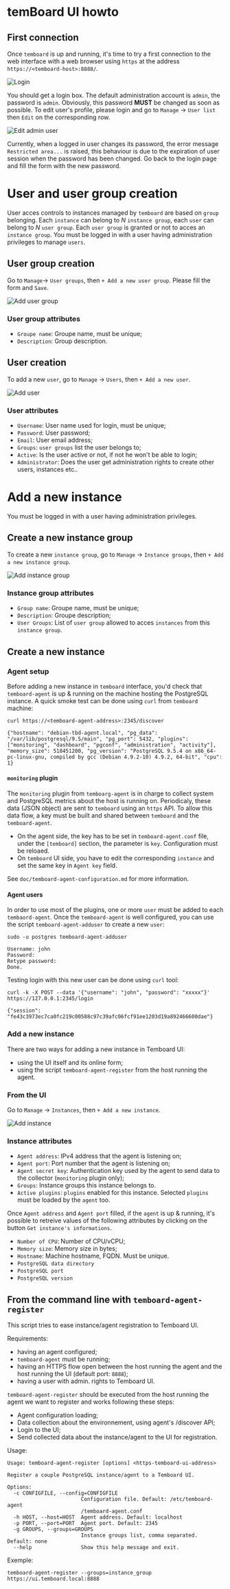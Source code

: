 # temBoard UI howto

## First connection

Once `temboard` is up and running, it's time to try a first connection to the web interface with a web browser using `https` at the address `https://<temboard-host>:8888/`.

![Login](sc/login.png)

You should get a login box. The default administration account is `admin`, the password is `admin`. Obviously, this password **MUST** be changed as soon as possible. To edit user's profile, please login and go to `Manage` -> `User list` then `Edit` on the corresponding row.

![Edit admin user](sc/edit-user-admin.png)

Currently, when a logged in user changes its password, the error message `Restricted area...` is raised, this behaviour is due to the expiration of user session when the password has been changed. Go back to the login page and fill the form with the new password.


# User and user group creation

User acces controls to instances managed by `temboard` are based on `group` belonging. Each `instance` can belong to *N* `instance group`, each `user` can belong to *N* `user group`. Each `user group` is granted or not to acces an `instance group`.
You must be logged in with a user having administration privileges to manage `users`.

## User group creation

Go to `Manage`-> `User groups`, then `+ Add a new user group`. Please fill the form and `Save`.

![Add user group](sc/add-user-group.png)

### User group attributes

  * `Groupe name`: Groupe name, must be unique;
  * `Description`: Group description.

## User creation

To add a new `user`, go to `Manage` -> `Users`, then `+ Add a new user`.

![Add user](sc/add-user.png)

### User attributes

  * `Username`: User name used for login, must be unique;
  * `Password`: User password;
  * `Email`: User email address;
  * `Groups`: `user groups` list the user belongs to;
  * `Active`: Is the user active or not, if not he won't be able to login;
  * `Administrator`: Does the user get administration rights to create other users, instances etc..

# Add a new instance

You must be logged in with a user having administration privileges.

## Create a new instance group

To create a new `instance group`, go to `Manage` -> `Instance groups`, then `+ Add a new instance group`.

![Add instance group](sc/add-instance-group.png)

### Instance group attributes

  * `Group name`: Groupe name, must be unique;
  * `Description`: Groupe description;
  * `User Groups`: List of `user group` allowed to acces `instances` from this `instance group`.

## Create a new instance

### Agent setup

Before adding a new instance in `temboard` interface, you'd check that `temboard-agent` is up & running on the machine hosting the PostgreSQL instance.
A quick smoke test can be done using `curl` from `temboard` machine:
```
curl https://<temboard-agent-address>:2345/discover

{"hostname": "debian-tbd-agent.local", "pg_data": "/var/lib/postgresql/9.5/main", "pg_port": 5432, "plugins": ["monitoring", "dashboard", "pgconf", "administration", "activity"], "memory_size": 518451200, "pg_version": "PostgreSQL 9.5.4 on x86_64-pc-linux-gnu, compiled by gcc (Debian 4.9.2-10) 4.9.2, 64-bit", "cpu": 1}
```

#### `monitoring` plugin

The `monitoring` plugin from `temboarg-agent` is in charge to collect system and PostgreSQL metrics about the host is running on. Periodicaly, these data (JSON object) are sent to `temboard` using an `https` API. To allow this data flow, a key must be built and shared between `temboard` and the `temboard-agent`.

  * On the agent side, the key has to be set in `temboard-agent.conf` file, under the `[temboard]` section, the parameter is `key`. Configuration must be reloaed.
  * On `temboard` UI side, you have to edit the corresponding `instance` and set the same key in `Agent key` field.

See `doc/temboard-agent-configuration.md` for more information.

#### Agent users

In order to use most of the plugins, one or more `user` must be added to each `tembaord-agent`. Once the `temboard-agent` is well configured, you can use the script `temboard-agent-adduser` to create a new `user`:
```
sudo -u postgres temboard-agent-adduser

Username: john
Password: 
Retype password: 
Done.
```

Testing login with this new user can be done using `curl` tool:
```
curl -k -X POST --data '{"username": "john", "password": "xxxxx"}' https://127.0.0.1:2345/login

{"session": "fe43c3973ec7ca0fc219c00588c97c39afc06fcf91ee1203d19a892466600dae"}
```

### Add a new instance

There are two ways for adding a new instance in Temboard UI:
  * using the UI itself and its online form;
  * using the script `temboard-agent-register` from the host running the agent.


### From the UI

Go to `Manage` -> `Instances`, then `+ Add a new instance`.

![Add instance](sc/add-instance.png)

### Instance attributes

  * `Agent address`: IPv4 address that the agent is listening on; 
  * `Agent port`: Port number that the agent is listening on;
  * `Agent secret key`: Authentication key used by the agent to send data to the collector (`monitoring` plugin only);
  * `Groups`: Instance groups this instance belongs to.
  * `Active plugins`: `plugins` enabled for this instance. Selected `plugins` must be loaded by the `agent` too.

Once `Agent address` and `Agent port` filled, if the `agent` is up & running, it's possible to retreive values of the following attributes by clicking on the button `Get instance's informations`.

  * `Number of CPU`: Number of CPU/vCPU;
  * `Memory size`: Memory size in bytes;
  * `Hostname`: Machine hostname, FQDN. Must be unique.
  * `PostgreSQL data directory`
  * `PostgreSQL port`
  * `PostgreSQL version`

## From the command line with `temboard-agent-register`

This script tries to ease instance/agent registration to Temboard UI.

Requirements:
  * having an agent configured;
  * `temboard-agent` must be running;
  * having an HTTPS flow open between the host running the agent and the host running the UI (default port: `8888`);
  * having a user with admin. rights to Temboard UI.

`temboard-agent-register` should be executed from the host running the agent we want to register and works following these steps:
  - Agent configuration loading;
  - Data collection about the environnement, using agent's /discover API;
  - Login to the UI;
  - Send collected data about the instance/agent to the UI for registration.

Usage:
```
Usage: temboard-agent-register [options] <https-temboard-ui-address>

Register a couple PostgreSQL instance/agent to a Temboard UI.

Options:
  -c CONFIGFILE, --config=CONFIGFILE
                        Configuration file. Default: /etc/temboard-agent
                        /temboard-agent.conf
  -h HOST, --host=HOST  Agent address. Default: localhost
  -p PORT, --port=PORT  Agent port. Default: 2345
  -g GROUPS, --groups=GROUPS
                        Instance groups list, comma separated. Default: none
  --help                Show this help message and exit.

```

Exemple:
```
temboard-agent-register --groups=instance_group https://ui.temboard.local:8888
```
